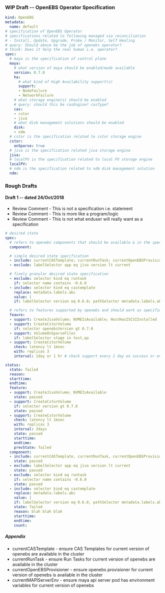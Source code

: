 
### WIP Draft -- OpenEBS Operator Specification
```yaml
kind: OpenEBS
metadata:
  name: default
# specification of OpenEBS Operator
# specifications related to following managed via reconciliation
# - Install, Update, Upgrade, Probe / Monitor, Self Healing
# query: Should above be the job of openebs operator?
# think: Does it help the real human i.e. operator?
spec:
  # maya is the specification of control plane
  maya:
    # what version of maya should be enabled/made available
    version: 0.7.0
    ha:
      # what kind of High Availability support(s)
      support:
      - NodeFailure
      - NetworkFailure
    # what storage engine(s) should be enabled
    # query: should this be casEngine? casType?
    cas:
    - cstor
    - jiva
    # what disk management solutions should be enabled
    disk:
    - ndm
  # cstor is the specification related to cstor storage engine
  cstor:
    onSparse: true
  # jiva is the specification related jiva storage engine
  jiva:
  # localPV is the specification related to local PV storage engine
  localPV:
  # ndm is the specification related to ndm disk management solution
  ndm:
```

### Rough Drafts
#### Draft 1 -- dated 24/Oct/2018

- Review Comment - This is not a specification i.e. statement
- Review Comment - This is more like a program/logic
- Review Comment - This is not what enduser will really want as a specification

```yaml
# desired state
spec:
  # refers to openebs components that should be available & in the specified state
  component:

  # simple desired state specification
  - include: currentCASTemplate; currentRunTask; currentOpenEBSProvisioner; currentMAPIServerEnv
  - exclude: labelSelector app eq jiva version lt current

  # finely granular desired state specification
  - exclude: selector kind eq runtask
    if: selector name contains -0.6.0
  - include: selector kind eq castemplate
    replace: metadata.labels.abc
    value: |
    if: labelSelector version eq 0.6.0; pathSelector metadata.labels.abc ne default

  # refers to features supported by openebs and should work as specified here
  feaure:
  - support: CreateJivaVolume; NVMEIsAvailable; HostHasISCSIInstalled
  - support: CreateCstorVolume
    if: selector openebsVersion gt 0.7.0
  - support: VolumeOnSparseFiles
    if: labelSelector stage in test,qa
  - support: CreateCstorVolume
    check: latency lt 1msec
    with: replicas 3
    interval: 1day or 1 hr # check support every 1 day on success or every 1 hr on failure

status:
  state: failed
  reason:
  starttime:
  endtime:
  feature:
  - support: CreateJivaVolume; NVMEIsAvailable
    state: passed
  - support: CreateCstorVolume
    if: selector version gt 0.7.0
    state: passed
  - support: CreateCstorVolume
    check: latency lt 1msec
    with: replicas 3
    interval: 3days
    state: passed
    starttime:
    endtime:
    prevState: failed
  component:
  - include: currentCASTemplate, currentRunTask, currentOpenEBSProvisioner
    state: passed
  - exclude: labelSelector app eq jiva version lt current
    state: passed
  - exclude: selector kind eq runtask
    if: selector name contains -0.6.0
    state: passed
  - include: selector kind eq castemplate
    replace: metadata.labels.abc
    value: |
    if: labelSelector version eq 0.6.0, pathSelector metadata.labels.abc ne default
    state: failed
    reason: blah blah blah
    starttime:
    endtime:
    count:
```

##### Appendix
- currentCASTemplate - ensure CAS Templates for current version of openebs are available in the cluster
- currentRunTask - ensure Run Tasks for current version of openebs are available in the cluster
- currentOpenEBSProvisioner - ensure openebs provisioner for current version of openebs is available in the cluster
- currentMAPIServerEnv - ensure maya api server pod has environment variables for current version of openebs
